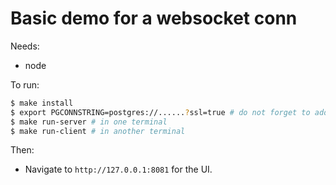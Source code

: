# Basic demo for a websocket conn

Needs:

- node

To run:

```sh
$ make install
$ export PGCONNSTRING=postgres://......?ssl=true # do not forget to add ssl=true
$ make run-server # in one terminal
$ make run-client # in another terminal
```

Then:

- Navigate to `http://127.0.0.1:8081` for the UI.
